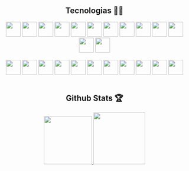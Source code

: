 </br>
<div align="center">
  <div>
    <h2>Tecnologias 👨‍💻</h2>
  </div>
  <div>
    <img height="40px" src="https://icongr.am/devicon/html5-original.svg?size=128&color=currentColor" />
    <img height="40px" src="https://icongr.am/devicon/css3-original.svg?size=128&color=currentColor" />
    <img height="40px" src="https://icongr.am/devicon/sass-original.svg?size=128&color=currentColor" />
    <img height="40px" src="https://cdn.jsdelivr.net/gh/devicons/devicon/icons/tailwindcss/tailwindcss-plain.svg" />
    <img height="40px" src="https://avatars.githubusercontent.com/u/20658825?s=200&v=4" />
    <img height="40px" src="https://icongr.am/devicon/javascript-original.svg?size=128&color=currentColor" />
    <img height="40px" src="https://icongr.am/devicon/typescript-plain.svg?size=128&color=currentColor" />
    <img height="40px" src="https://cdn.jsdelivr.net/gh/devicons/devicon/icons/jest/jest-plain.svg" />
    <img height="40px" src="https://icongr.am/devicon/react-original.svg?size=128&color=currentColor" />
    <img height="40px" src="https://testing-library.com/img/octopus-64x64.png" />
    <img height="40px" src="https://cdn.jsdelivr.net/gh/devicons/devicon/icons/nextjs/nextjs-original.svg" />
    <img height="40px" src="https://cdn.jsdelivr.net/gh/devicons/devicon/icons/redux/redux-original.svg" />
    <img height="40px" src="https://cdn.jsdelivr.net/gh/devicons/devicon/icons/figma/figma-original.svg" />
  </div>
  </br>
  <div>
    <img height="40px" src="https://cdn.jsdelivr.net/gh/devicons/devicon/icons/docker/docker-original.svg" />
    <img height="40px" src="https://cdn.jsdelivr.net/gh/devicons/devicon/icons/firebase/firebase-plain.svg" />
    <img height="40px" src="https://cdn.jsdelivr.net/gh/devicons/devicon/icons/heroku/heroku-original.svg" />
    <img height="40px" src="https://cdn.jsdelivr.net/gh/devicons/devicon/icons/mysql/mysql-original.svg" />
    <img height="40px" src="https://cdn.jsdelivr.net/gh/devicons/devicon/icons/postgresql/postgresql-original.svg" />
    <img height="40px" src="https://cdn.jsdelivr.net/gh/devicons/devicon/icons/nodejs/nodejs-original-wordmark.svg" />
    <img height="40px" src="https://cdn.jsdelivr.net/gh/devicons/devicon/icons/express/express-original.svg" />
    <img height="40px" src="https://cdn.jsdelivr.net/gh/devicons/devicon/icons/nestjs/nestjs-plain.svg" />
    <img height="40px" src="https://cdn.jsdelivr.net/gh/devicons/devicon/icons/sequelize/sequelize-original.svg" />
    <img height="40px" src="https://www.freelogovectors.net/wp-content/uploads/2022/01/prisma_logo-freelogovectors.net_.png" />
    <img height="40px" src="https://cdn.jsdelivr.net/gh/devicons/devicon/icons/graphql/graphql-plain.svg" />
  </div>
</div>
</br>
<div>
  <h2 align="center">Github Stats 🏆</h2>
  <div align="center">
    <a href="https://github.com/pedronr03">
    <img height="130em" src="https://github-readme-stats.vercel.app/api?username=pedronr03&show_icons=true&theme=tokyonight&include_all_commits=true&hide_border=true&layout=compact&hide=issues,contribs&bg_color=00000000"/>
     <img height="140em" src="https://github-readme-stats.vercel.app/api/top-langs/?username=pedronr03&layout=compact&langs_count=7&hide_border=true&theme=tokyonight&bg_color=00000000&langs_count=6"/>
  </div>
</div>
<br />
